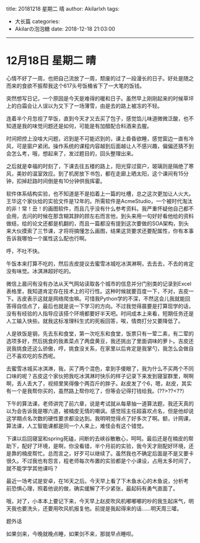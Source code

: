 title: 20181218 星期二 晴
author: Akilarlxh
tags:
  - 大长篇
categories:
  - Akilarの泡泡糖
date: 2018-12-18 21:03:00
---
# 12月18日 星期二 晴

心情不好了一周，也把自己流放了一周，颓废的过了一段漫长的日子。好处是随之而来的食欲不振帮我这个617头号饭桶省下了一大笔的饭钱。

突然想写日记，一个原因是今天是难得的暖和日子。虽然早上刚刚起来的时候草坪上的白霜会让人误以为又下了一场薄雪，由是去的路上被冻的不轻。

连着半个月忽视了早饭，直到今天才又去买了包子，感觉馅儿味道微微泛酸，也不知道是我的味觉问题还是如何，可能是有加醋配合料酒来去腥。

时间把控上没啥大问题，迟到是不可能迟到的，课上昏昏欲睡，感觉窗边一直有冷风，可是窗户紧闭。操作系统的课程内容越到后面越让人不感兴趣，偏偏还猜不到会怎么考，哦，想起来了，发过题目的，回头整理出来。

之后就是幸福的时刻了，下课去往五楼的路上，阳光穿过窗户，玻璃则是隔绝了寒风，美妙的温室效应。到了机房放下书包，都在走廊上晒太阳，这个课间有15分钟，扣掉赶路时间倒是有10分钟供我挥霍。

软件体系结构实验，也不知道是不是掐着上一篇的吐槽，总之这次更加让人火大。王华这个家伙给的实验文件是12年的。所需软件是AcmeStudio，一个被时代淘汰的非！常！丑！的画图软件，而且几乎没有什么参考资料。我严重怀疑他自己都不会用，去问的时候在那含糊其辞的顾左右而言他，到头来用一句好好看他给的资料做结，给的论文还都是机翻的，而且一篇都没有提到这次要做的SOA架构，到头来大伙摸索了三节课，才将将搞懂怎么画图，结果这货要求还要配属性，你有本事告诉我哪怕一个属性这么配也行啊。

呼，不吐不快。

午饭本来打算不吃的，然后吉皮提议去蜜雪冰城吃冰淇淋啊，去去去，不去的肯定没有味觉。冰淇淋超好吃的。

微信上晨问有没有办法从天气网站读取各个城市的信息并分门别类的记录到Excel表格里，我知道肯定存在技术上的可行性。这种时候就要百度一下，不对，吉皮一下。吉皮表示这就是网络爬虫嘛。可惜我Python学的不深，不然这会儿我就能回答得自信点了，最后也就是说一下学习的方向。不过我觉得晨要是打算现学的话，没有有经验的人指导应该搭个环境都要好半天吧。时间成本上来看，短期任务还是人工输入快些。就我这标准理科生式的死板回答，唉，情商打分又要降低了。

人是铁饭是钢，先去东和食堂，第一次吃东和食堂，饭票只有一荤二素，有二荤的选项多好，然后挑食的我素菜点了两盘黄豆，我还挑出了里面调味的萝卜。吉皮还说我挑食还这么骄傲，哼，挑食没关系，在家里以后肯定是我掌勺，我怎么会做自己不喜欢吃的东西呢。

去蜜雪冰城买冰淇淋，我，买了两个混色，拿到手傻眼了，我为什么不买两个不同口味的呢？吉皮这个家伙把我吃冰淇淋时快乐的样子记录下来发到寝室群里，啊啊啊，丢人丢大了，视频里笑得像个两百斤的胖子。赵皮发了个6，嗯，赵皮，其实有一个是我帮你买的，虽然路上帮你吃了，但等会记得打钱给我。(??>??<??）

下午的算法课，老师讲完了前六章，说是考试就从每章抽一道算法题，我还天真的以为会告诉我是哪六道，被楠皮无情的嘲讽。感觉班主任超喜欢点名，但是他却说这学期点名次数的硬性要求都没达到。我明明觉得点了好多次了啊。额，计网课，算法课，人工智能课都是同一个人来上，难怪会有这个错觉。

下课以后回寝室和spring死磕，间断的去峡谷散散心，呵呵。最后还是在楠皮的帮助下，配好了环境，是啊，你没看错，半个月前的实验，我今天才刚配好环境，还是靠的楠皮帮忙。总而言之，好歹可以继续了。虽然我也不确定后面是不是又要卡很久。不过我也有怨言，程老师每次布置的实验都是个小课设，占用太多时间了，就不能学学其他课吗？

最近一场考试是安卓，在16天之后。今天早上看了下木鱼水心的木鱼说，分析考前恐惧心理，照着他说的做，确实缓解了不少紧张，最起码有勇气直面了。

哦，对了，小本本上要记下来，今天早上赵皮吹风机嘟嘟嘟的吵的我生起床气，明天我也要洗头，还要用吹风机报复他。前提是我起得来的话……明天周三嚯。

题外话

如果剑来，今晚就晚点睡，如果剑不来，那就早点睡呗。



